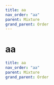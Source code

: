 ```yaml
---
title: aa
nav_order: "aa"
parent: Mixture
grand_parent: Order
---
```


# aa

```yaml
title: aa
nav_order: "aa"
parent: Mixture
grand_parent: Order
```
